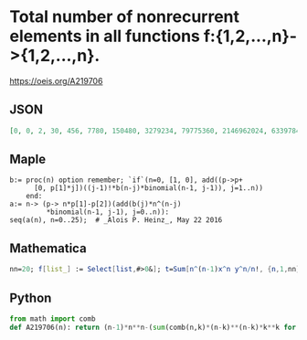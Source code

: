 # Total number of nonrecurrent elements in all functions f:\{1,2,\.\.\.,n\}\-\>\{1,2,\.\.\.,n\}\.
https://oeis.org/A219706
## JSON
```JSON
[0, 0, 2, 30, 456, 7780, 150480, 3279234, 79775360, 2146962024, 63397843200, 2039301671110, 71007167075328, 2661561062560140, 106874954684266496, 4577827118698118250, 208369657238965616640, 10044458122057793060176, 511225397403604416921600]
```
## Maple
```Maple
b:= proc(n) option remember; `if`(n=0, [1, 0], add((p->p+
      [0, p[1]*j])((j-1)!*b(n-j)*binomial(n-1, j-1)), j=1..n))
    end:
a:= n-> (p-> n*p[1]-p[2])(add(b(j)*n^(n-j)
         *binomial(n-1, j-1), j=0..n)):
seq(a(n), n=0..25);  # _Alois P. Heinz_, May 22 2016
```
## Mathematica
```Mathematica
nn=20; f[list_] := Select[list,#>0&]; t=Sum[n^(n-1)x^n y^n/n!, {n,1,nn}]; Range[0,nn]! CoefficientList[Series[D[1/(1-x Exp[t]), y]/.y->1, {x,0,nn}], x]
```
## Python
```Python
from math import comb
def A219706(n): return (n-1)*n**n-(sum(comb(n,k)*(n-k)**(n-k)*k**k for k in range(1,(n+1>>1)))<<1) - (0 if n&1 else comb(n,m:=n>>1)*m**n) if n else 0 # _Chai Wah Wu_, Apr 26 2023
```
